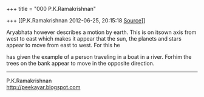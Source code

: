 +++
title = "000 P.K.Ramakrishnan"

+++
[[P.K.Ramakrishnan	2012-06-25, 20:15:18 [Source](https://groups.google.com/g/samskrita/c/JSwuoEpEo58)]]



Aryabhata however describes a motion by earth. This is on itsown axis from west to east which makes it appear that the sun, the planets and stars appear to move from east to west. For this he

has given the example of a person traveling in a boat in a river. Forhim the trees on the bank appear to move in the opposite direction.

-----------------------------------  
P.K.Ramakrishnan  
<http://peekayar.blogspot.com>

